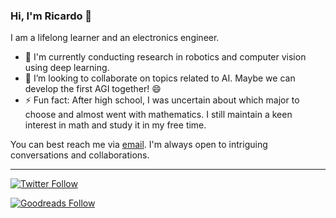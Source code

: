 <!--
**Rotvie/Rotvie** is a ✨ _special_ ✨ repository because its `README.md` (this file) appears on your GitHub profile.
-->

### Hi, I'm Ricardo 👋

I am a lifelong learner and an electronics engineer.

- 🔭 I'm currently conducting research in robotics and computer vision using deep learning.
- 🌱 I’m looking to collaborate on topics related to AI. Maybe we can develop the first AGI together! 😄
- ⚡ Fun fact: After high school, I was uncertain about which major to choose and almost went with mathematics. I still maintain a keen interest in math and study it in my free time.

You can best reach me via [email](mailto:rotvie@gmail.com). I'm always open to intriguing conversations and collaborations.


[youtube]: https://www.youtube.com/@rotvie_official
[goodreads]: https://www.goodreads.com/user/show/146589001-ricardo-huaman-kemper


---
[![Twitter Follow](https://img.shields.io/twitter/follow/rotvie?label=Follow&style=social)](https://twitter.com/rotvie)

[![Goodreads Follow](https://img.shields.io/badge/Goodreads-372213)](https://goodreads.com/rotvie)
